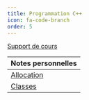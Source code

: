 ```yaml
---
title: Programmation C++ 
icon: fa-code-branch
order: 5
---
```


[Support de
cours](https://www.labri.fr/perso/allali/wp-content/uploads/2014/11/cours.pdf)

  | Notes personnelles |
  | :--                |
  | [Allocation]       |
  | [Classes]          |

[Allocation]:/assets/md/cpp/1
[Classes]:/assets/md/cpp/2
